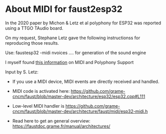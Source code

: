 # About MIDI for faust2esp32

In the 2020 paper by Michon & Letz et al polyphony for ESP32 was reported using a TTGO TAudio board.

On my request, Stephane Letz gave the following instructionss for reproducing those results.

Use: faustesp32 -midi nvoices <num> ....  for generation of the sound engine

I myself found [this information](https://faustdoc.grame.fr/manual/midi/) on MIDI and Polyphony Support  
  
 
Input by S. Letz:    

- If you use a MIDI device, MIDI events are  directly received and handled.

- MIDI code is activated here: https://github.com/grame-cncm/faust/blob/master-dev/architecture/esp32/esp32.cpp#L111

- Low-level MIDI handler is https://github.com/grame-cncm/faust/blob/master-dev/architecture/faust/midi/esp32-midi.h

- Read here to get an general overview: https://faustdoc.grame.fr/manual/architectures/  
  
  
